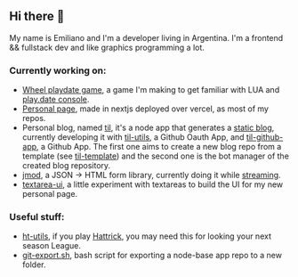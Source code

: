 ## Hi there 👋

My name is Emiliano and I'm a developer living in Argentina.
I'm a frontend && fullstack dev and like graphics programming a lot.

### Currently working on:
- [Wheel playdate game](https://github.com/carmon/playdate_jam), a game I'm making to get familiar with LUA and [play.date console](https://play.date/).
- [Personal page](https://carmon.dev/), made in nextjs deployed over vercel, as most of my repos.
- Personal blog, named [til](https://github.com/carmon/til), it's a node app that generates a [static blog](https://til.vercel.app/), currently developing it with [til-utils](https://github.com/carmon/til-utils), a Github Oauth App, and [til-github-app](https://github.com/carmon/til-github-app), a Github App. The first one aims to create a new blog repo from a template (see [til-template](https://github.com/carmon/til-template)) and the second one is the bot manager of the created blog repository.
- [jmod](https://github.com/carmon/jmod), a JSON -> HTML form library, currently doing it while [streaming](https://www.twitch.tv/fromplayaunion).
- [textarea-ui](https://github.com/carmon/textarea-ui), a little experiment with textareas to build the UI for my new personal page.

### Useful stuff:
- [ht-utils](https://github.com/carmon/ht-utils), if you play [Hattrick](https://hattrick.org), you may need this for looking your next season League.
- [git-export.sh](https://gist.github.com/carmon/ea1a58a610831cc42cc206f457547b0f), bash script for exporting a node-base app repo to a new folder.

<!--
**carmon/carmon** is a ✨ _special_ ✨ repository because its `README.md` (this file) appears on your GitHub profile.

Here are some ideas to get you started:

- 🔭 I’m currently working on ...
- 🌱 I’m currently learning ...
- 👯 I’m looking to collaborate on ...
- 🤔 I’m looking for help with ...
- 💬 Ask me about ...
- 📫 How to reach me: ...
- 😄 Pronouns: ...
- ⚡ Fun fact: ...
-->
